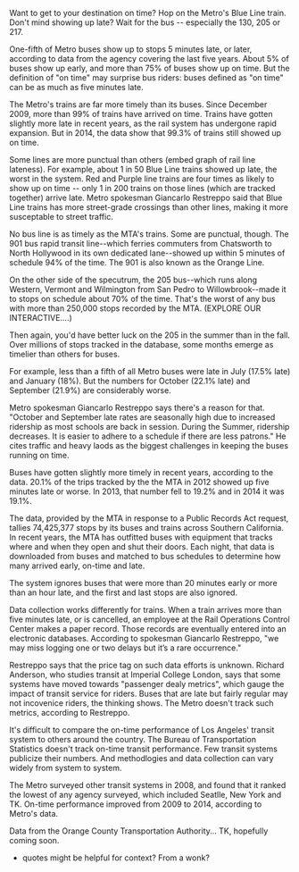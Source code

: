 Want to get to your destination on time? Hop on the Metro's Blue Line train. Don't mind showing up late? Wait for the bus -- especially the 130, 205 or 217.

One-fifth of Metro buses show up to stops 5 minutes late, or later, according to data from the agency covering the last five years. About 5% of buses show up early, and more than 75% of buses show up on time. But the definition of "on time" may surprise bus riders: buses defined as "on time" can be as much as five minutes late.

The Metro's trains are far more timely than its buses. Since December 2009, more than 99% of trains have arrived on time. Trains have gotten slightly more late in recent years, as the rail system has undergone rapid expansion. But in 2014, the data show that 99.3% of trains still showed up on time.

Some lines are more punctual than others (embed graph of rail line lateness). For example, about 1 in 50 Blue Line trains showed up late, the worst in the system. Red and Purple line trains are four times as likely to show up on time -- only 1 in 200 trains on those lines (which are tracked together) arrive late. Metro spokesman Giancarlo Restreppo said that Blue Line trains has more street-grade crossings than other lines, making it more susceptable to street traffic.

No bus line is as timely as the MTA's trains. Some are punctual, though. The 901 bus rapid transit line--which ferries commuters from Chatsworth to North Hollywood in its own dedicated lane--showed up within 5 minutes of schedule 94% of the time. The 901 is also known as the Orange Line.

On the other side of the specutrum, the 205 bus--which runs along Western, Vermont and Wilmington from San Pedro to Willowbrook--made it to stops on schedule about 70% of the time. That's the worst of any bus with more than 250,000 stops recorded by the MTA. (EXPLORE OUR INTERACTIVE....)

Then again, you'd have better luck on the 205 in the summer than in the fall. Over millions of stops tracked in the database, some months emerge as timelier than others for buses.

For example, less than a fifth of all Metro buses were late in July (17.5% late) and January (18%). But the numbers for October (22.1% late) and September (21.9%) are considerably worse. 

Metro spokesman Giancarlo Restreppo says there's a reason for that. "October and September late rates are seasonally high due to increased ridership as most schools are  back in session. During the Summer, ridership decreases. It is easier to adhere to a schedule if there are less patrons." He cites traffic and heavy laods as the biggest challenges in keeping the buses running on time.

Buses have gotten slightly more timely in recent years, according to the data. 20.1% of the trips tracked by the the MTA in 2012 showed up five minutes late or worse. In 2013, that number fell to 19.2% and in 2014 it was 19.1%.

The data, provided by the MTA in response to a Public Records Act request, tallies 74,425,377 stops by its buses and trains across Southern California. In recent years, the MTA has outfitted buses with equipment that tracks where and when they open and shut their doors. Each night, that data is downloaded from buses and matched to bus schedules to determine how many arrived early, on-time and late. 

The system ignores buses that were more than 20 minutes early or more than an hour late, and the first and last stops are also ignored.

Data collection works differently for trains. When a train arrives more than five minutes late, or is cancelled, an employee at the Rail Operations Control Center makes a paper record. Those records are eventually entered into an electronic databases. According to spokesman Giancarlo Restreppo, "we may miss logging one or two delays but it’s a rare occurrence."

Restreppo says that the price tag on such data efforts is unknown. Richard Anderson, who studies transit at Imperial College London, says that some systems have moved towards "passenger dealy metrics", which gauge the impact of transit service for riders. Buses that are late but fairly regular may not incovenice riders, the thinking shows. The Metro doesn't track such metrics, according to Restreppo.

It's difficult to compare the on-time performance of Los Angeles' transit system to others around the country. The Bureau of Transportation Statistics doesn't track on-time transit performance. Few transit systems publicize their numbers. And methodlogies and data collection can vary widely from system to system.

The Metro surveyed other transit systems in 2008, and found that it ranked the lowest of any agency surveyed, which included Seatlle, New York and TK. On-time performance improved from 2009 to 2014, according to Metro's data.

Data from the Orange County Transportation Authority... TK, hopefully coming soon.

* quotes might be helpful for context? From a wonk?